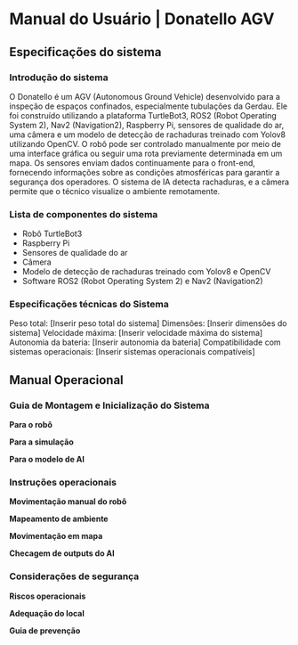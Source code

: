 # Manual do Usuário | Donatello AGV

## Especificações do sistema

### Introdução do sistema
O Donatello é um AGV (Autonomous Ground Vehicle) desenvolvido para a inspeção de espaços confinados, especialmente tubulações da Gerdau. Ele foi construído utilizando a plataforma TurtleBot3, ROS2 (Robot Operating System 2), Nav2 (Navigation2), Raspberry Pi, sensores de qualidade do ar, uma câmera e um modelo de detecção de rachaduras treinado com Yolov8 utilizando OpenCV. O robô pode ser controlado manualmente por meio de uma interface gráfica ou seguir uma rota previamente determinada em um mapa. Os sensores enviam dados continuamente para o front-end, fornecendo informações sobre as condições atmosféricas para garantir a segurança dos operadores. O sistema de IA detecta rachaduras, e a câmera permite que o técnico visualize o ambiente remotamente.

### Lista de componentes do sistema

- Robô TurtleBot3
- Raspberry Pi
- Sensores de qualidade do ar
- Câmera
- Modelo de detecção de rachaduras treinado com Yolov8 e OpenCV
- Software ROS2 (Robot Operating System 2) e Nav2 (Navigation2)

### Especificações técnicas do Sistema

Peso total: [Inserir peso total do sistema]
Dimensões: [Inserir dimensões do sistema]
Velocidade máxima: [Inserir velocidade máxima do sistema]
Autonomia da bateria: [Inserir autonomia da bateria]
Compatibilidade com sistemas operacionais: [Inserir sistemas operacionais compatíveis]

## Manual Operacional

### Guia de Montagem e Inicialização do Sistema

**Para o robô**

**Para a simulação**

**Para o modelo de AI**

### Instruções operacionais

**Movimentação manual do robô**

**Mapeamento de ambiente**

**Movimentação em mapa**

**Checagem de outputs do AI**

### Considerações de segurança

**Riscos operacionais**

**Adequação do local**

**Guia de prevenção**

